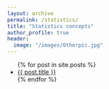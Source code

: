 ```yaml
---
layout: archive
permalink: /statistics/
title: "Statistics concepts"
author_profile: true
header:
  image: "/images/Otherpic.jpg"
---
```


 <ul>
  {% for post in site.posts %}
    <li>
      <a href="{{ post.url }}">{{ post.title }}</a>
    </li>
  {% endfor %}
</ul>